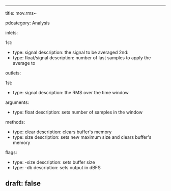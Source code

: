 --- 


title: mov.rms~

pdcategory: Analysis

inlets:

  1st:
  - type: signal
    description: the signal to be averaged
  2nd:
  - type: float/signal
    description: number of last samples to apply the average to

outlets:

  1st:
  - type: signal
    description: the RMS over the time window

arguments:
  - type: float
    description: sets number of samples in the window

methods:
  - type: clear
    description: clears buffer's memory
  - type: size <float>
    description: sets new maximum size and clears buffer's memory

flags:
  - type: -size <float>
    description: sets buffer size
  - type: -db
    description: sets output in dBFS

draft: false
---